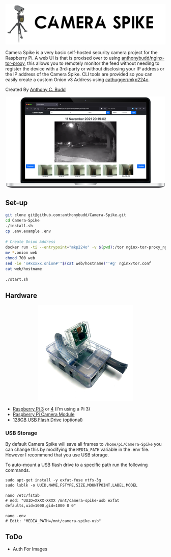 <p align="center">
<img src="https://github.com/anthonybudd/camera-spike/raw/master/docs/img/header.png" alt="Header">
</p>

Camera Spike is a very basic self-hosted security camera project for the Raspberry Pi. A web UI is that is proxised over to using [anthonybudd/nginx-tor-proxy](https://github.com/anthonybudd/nginx-tor-proxy), this allows you to remotely monitor the feed without needing to register the device with a 3rd-party or without disclosing your IP address or the IP address of the Camera Spike. CLI tools are provided so you can easily create a custom Onion v3 Address using [cathugger/mkp224o](https://github.com/cathugger/mkp224o).

Created By [Anthony C. Budd](https://github.com/anthonybudd)


<p align="center">
    <img src="https://github.com/anthonybudd/camera-spike/raw/master/docs/img/screenshot.png?v=1" width="500" alt="screenshot">
</p>


## Set-up
```sh
git clone git@github.com:anthonybudd/Camera-Spike.git
cd Camera-Spike
./install.sh
cp .env.example .env

# Create Onion Address
docker run -ti --entrypoint="mkp224o" -v $(pwd):/tor nginx-tor-proxy_nginx-tor-proxy -n 1 -S 10 -d /tor ^cs 
mv *.onion web
chmod 700 web
sed -ie 's#xxxxx.onion#'"$(cat web/hostname)"'#g' nginx/tor.conf
cat web/hostname

./start.sh
```

## Hardware
<p align="center">
    <img src="https://github.com/anthonybudd/camera-spike/raw/master/docs/img/pi-with-camera.png" width="300" alt="Pi with camera">
</p>

- [Raspberry Pi 3](https://www.amazon.com/CanaKit-Raspberry-Complete-Starter-Kit/dp/B01C6Q2GSY/) or [4](https://www.amazon.com/CanaKit-Raspberry-4GB-Starter-Kit/dp/B07V5JTMV9) (I'm using a Pi 3)
- [Raspberry Pi Camera Module](https://www.amazon.com/dp/B07M9Q43MX)
- [128GB USB Flash Drive](https://www.amazon.com/dp/B07BPG9YX9) (optional)


### USB Storage
By default Camera Spike will save all frames to `/home/pi/Camera-Spike` you can change this by modifying the `MEDIA_PATH` variable in the .env file. However I recommend that you use USB storage. 

To auto-mount a USB flash drive to a specific path run the following commands.
```
sudo apt-get install -y exfat-fuse ntfs-3g
sudo lsblk -o UUID,NAME,FSTYPE,SIZE,MOUNTPOINT,LABEL,MODEL

nano /etc/fstab
# Add: "UUID=XXXX-XXXX /mnt/camera-spike-usb exfat defaults,uid=1000,gid=1000 0 0"

nano .env
# Edit: "MEDIA_PATH=/mnt/camera-spike-usb"
```


## ToDo
- Auth For Images